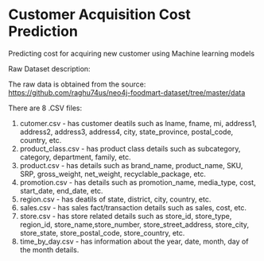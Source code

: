 # Customer Acquisition Cost Prediction
Predicting cost for acquiring new customer using Machine learning models

Raw Dataset description:

The raw data is obtained from the source:
https://github.com/raghu74us/neo4j-foodmart-dataset/tree/master/data

There are 8 .CSV files:
1. cutomer.csv - has customer deatils such as lname, fname, mi, address1, address2, address3, address4, city, state_province, postal_code, country, etc.
2. product_class.csv - has product class details such as subcategory, category, department, family, etc.
3. product.csv - has details such as brand_name, product_name, SKU, SRP, gross_weight, net_weight, recyclable_package, etc.
4. promotion.csv - has details such as promotion_name, media_type, cost, start_date, end_date, etc.
5. region.csv - has deatils of state, district, city, country, etc.
6. sales.csv - has sales fact/transaction details such as sales, cost, etc.
7. store.csv - has store related details such as store_id, store_type, region_id, store_name,store_number, store_street_address, store_city, store_state, store_postal_code, store_country, etc.
8. time_by_day.csv - has information about the year, date, month, day of the month details.

 

